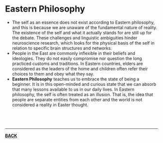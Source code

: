 # Eastern Philosophy
- The self as an essence does not exist according to Eastern philosophy, and this is because we are unaware of the fundamental nature of reality. The existence of the self and what it actually stands for are still up for the debate. These challenges and linguistic ambiguities hinder neuroscience research, which looks for the physical basis of the self in relation to specific brain structures and networks.
- People in the East are commonly inflexible in their beliefs and ideologies. They do not easily compromise nor question the long practiced customs and traditions. In Eastern countries, elders are considered as the leaders of the home and children often refer their choices to them and obey what they say.
- **Eastern Philosophy** teaches us to embrace the state of being a beginner. It is in this open-minded and curious state that we can absorb that many lessons available to us in our daily lives. In Eastern philosophy, the self is often treated as an illusion. That is, the idea that people are separate entities from each other and the world is not considered a reality in Easter thought.

<br>

# 
---
**[BACK](PSYCHPrelimCh1)**